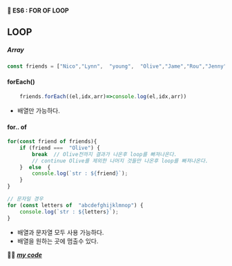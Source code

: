 #### 🎯 ES6 : FOR OF LOOP
## LOOP
##### Array
```js
const friends = ["Nico","Lynn",  "young",  "Olive","Jame","Rou","Jenny"]
```
#### forEach()
```js
	friends.forEach((el,idx,arr)=>console.log(el,idx,arr))
```
- 배열만 가능하다.
#### for.. of
```js
for(const friend of friends){
	if (friend ===  "Olive") {
		break  // Olive전까지 결과가 나온후 loop를 빠져나온다.
		// continue Olive를 제외한 나머지 것들만 나온후 loop를 빠져나온다.
	}  else  {
		console.log(`str : ${friend}`);
	}
}

// 문자일 경우
for (const letters of  "abcdefghijklmnop") {
	console.log(`str : ${letters}`);
}
```
- 배열과 문자열 모두 사용 가능하다.
- 배열을 원하는 곳에 멈출수 있다.



👍🏿 [***my code***](https://github.com/gay0ung/JS_study/blob/master/ES6/07_FOR%20OF%20ROOP.html)
